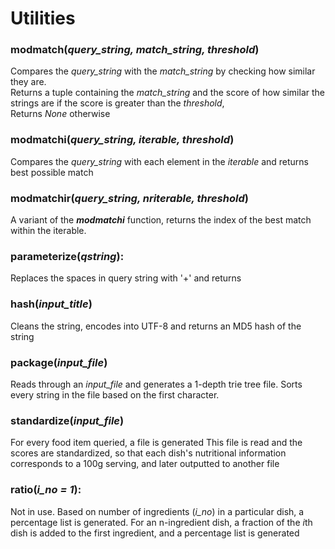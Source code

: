 # Utilities

### modmatch(*query\_string, match\_string, threshold*)
Compares the *query_string* with the *match_string* by checking how similar they are.  
Returns a tuple containing the *match_string* and the score of how similar the strings are if the score is greater than the *threshold*,  
Returns *None* otherwise

### modmatchi(*query\_string, iterable, threshold*)
Compares the *query_string* with each element in the *iterable* and returns best possible match

### modmatchir(*query\_string, nriterable, threshold*)
A variant of the **_modmatchi_** function, returns the index of the best match within the iterable.

### parameterize(*qstring*):
Replaces the spaces in query string with '+' and returns

### hash(*input_title*)
Cleans the string, encodes into UTF-8 and returns an MD5 hash of the string

### package(*input_file*)
Reads through an *input_file* and generates a 1-depth trie tree file.
Sorts every string in the file based on the first
character.

### standardize(*input_file*)
For every food item queried, a file is generated
This file is read and the scores are standardized, so that each dish's nutritional information corresponds to a 100g serving, and later outputted to another file

### ratio(*i_no = 1*):
Not in use.
Based on number of ingredients (*i_no*) in a particular dish, a percentage list is generated.
For an n-ingredient dish, a fraction of the *i*th dish is added to the first ingredient, and a percentage list is generated

##


